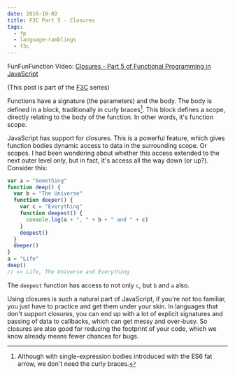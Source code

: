 ```yaml
---
date: 2016-10-02
title: F3C Part 5 - Closures
tags:
  - fp
  - language-ramblings
  - f3c
---
```

FunFunFunction Video: [Closures - Part 5 of Functional Programming in JavaScript](https://www.youtube.com/watch?v=CQqwU2Ixu-U&list=PL0zVEGEvSaeEd9hlmCXrk5yUyqUag-n84&index=5)

(This post is part of the [F3C](/blog/posts/2016/10/02/f3c-a-funfunfunction-companion-series/) series)

Functions have a signature (the parameters) and the body. The body is defined in a block, traditionally in curly braces[^n]. This block defines a scope, directly relating to the body of the function. In other words, it's function scope. 

JavaScript has support for closures. This is a powerful feature, which gives function bodies dynamic access to data in the surrounding scope. Or scopes. I had been wondering about whether this access extended to the next outer level only, but in fact, it's access all the way down (or up?). Consider this:

```javascript
var a = "Something"
function deep() {
  var b = "The Universe"
  function deeper() {
    var c = "Everything"
    function deepest() {
      console.log(a + ", " + b + " and " + c)
    }
    deepest()
  }
  deeper()
}
a = "Life"
deep()
// => Life, The Universe and Everything
```

The `deepest` function has access to not only `c`, but `b` and `a` also.

Using closures is such a natural part of JavaScript, if you're not too familiar, you just have to practice and get them under your skin. In languages that don't support closures, you can end up with a lot of explicit signatures and passing of data to callbacks, which can get messy and over-busy. So closures are also good for reducing the footprint of your code, which we know already means fewer chances for bugs. 


[^n]: Although with single-expression bodies introduced with the ES6 fat arrow, we don't need the curly braces.
